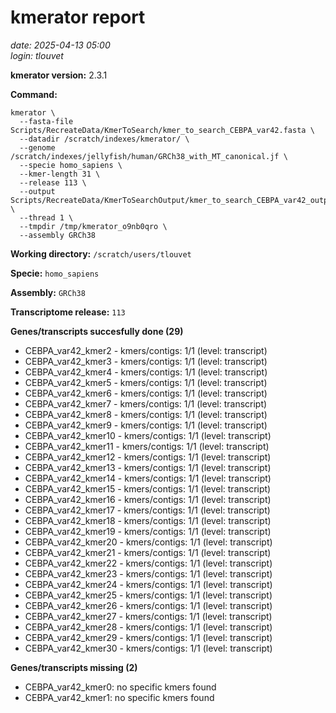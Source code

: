 # kmerator report
*date: 2025-04-13 05:00*  
*login: tlouvet*

**kmerator version:** 2.3.1

**Command:**

```
kmerator \
  --fasta-file Scripts/RecreateData/KmerToSearch/kmer_to_search_CEBPA_var42.fasta \
  --datadir /scratch/indexes/kmerator/ \
  --genome /scratch/indexes/jellyfish/human/GRCh38_with_MT_canonical.jf \
  --specie homo_sapiens \
  --kmer-length 31 \
  --release 113 \
  --output Scripts/RecreateData/KmerToSearchOutput/kmer_to_search_CEBPA_var42_output \
  --thread 1 \
  --tmpdir /tmp/kmerator_o9nb0qro \
  --assembly GRCh38
```

**Working directory:** `/scratch/users/tlouvet`

**Specie:** `homo_sapiens`

**Assembly:** `GRCh38`

**Transcriptome release:** `113`

**Genes/transcripts succesfully done (29)**

- CEBPA_var42_kmer2 - kmers/contigs: 1/1 (level: transcript)
- CEBPA_var42_kmer3 - kmers/contigs: 1/1 (level: transcript)
- CEBPA_var42_kmer4 - kmers/contigs: 1/1 (level: transcript)
- CEBPA_var42_kmer5 - kmers/contigs: 1/1 (level: transcript)
- CEBPA_var42_kmer6 - kmers/contigs: 1/1 (level: transcript)
- CEBPA_var42_kmer7 - kmers/contigs: 1/1 (level: transcript)
- CEBPA_var42_kmer8 - kmers/contigs: 1/1 (level: transcript)
- CEBPA_var42_kmer9 - kmers/contigs: 1/1 (level: transcript)
- CEBPA_var42_kmer10 - kmers/contigs: 1/1 (level: transcript)
- CEBPA_var42_kmer11 - kmers/contigs: 1/1 (level: transcript)
- CEBPA_var42_kmer12 - kmers/contigs: 1/1 (level: transcript)
- CEBPA_var42_kmer13 - kmers/contigs: 1/1 (level: transcript)
- CEBPA_var42_kmer14 - kmers/contigs: 1/1 (level: transcript)
- CEBPA_var42_kmer15 - kmers/contigs: 1/1 (level: transcript)
- CEBPA_var42_kmer16 - kmers/contigs: 1/1 (level: transcript)
- CEBPA_var42_kmer17 - kmers/contigs: 1/1 (level: transcript)
- CEBPA_var42_kmer18 - kmers/contigs: 1/1 (level: transcript)
- CEBPA_var42_kmer19 - kmers/contigs: 1/1 (level: transcript)
- CEBPA_var42_kmer20 - kmers/contigs: 1/1 (level: transcript)
- CEBPA_var42_kmer21 - kmers/contigs: 1/1 (level: transcript)
- CEBPA_var42_kmer22 - kmers/contigs: 1/1 (level: transcript)
- CEBPA_var42_kmer23 - kmers/contigs: 1/1 (level: transcript)
- CEBPA_var42_kmer24 - kmers/contigs: 1/1 (level: transcript)
- CEBPA_var42_kmer25 - kmers/contigs: 1/1 (level: transcript)
- CEBPA_var42_kmer26 - kmers/contigs: 1/1 (level: transcript)
- CEBPA_var42_kmer27 - kmers/contigs: 1/1 (level: transcript)
- CEBPA_var42_kmer28 - kmers/contigs: 1/1 (level: transcript)
- CEBPA_var42_kmer29 - kmers/contigs: 1/1 (level: transcript)
- CEBPA_var42_kmer30 - kmers/contigs: 1/1 (level: transcript)


**Genes/transcripts missing (2)**

- CEBPA_var42_kmer0: no specific kmers found
- CEBPA_var42_kmer1: no specific kmers found
